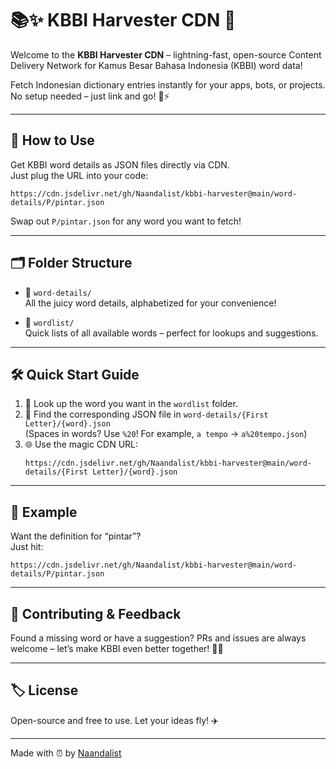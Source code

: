 # 📚✨ KBBI Harvester CDN 🚀

Welcome to the **KBBI Harvester CDN** – lightning-fast, open-source Content Delivery Network for Kamus Besar Bahasa Indonesia (KBBI) word data!  

Fetch Indonesian dictionary entries instantly for your apps, bots, or projects. No setup needed – just link and go! 🔗⚡

---

## 🚦 How to Use

Get KBBI word details as JSON files directly via CDN.  
Just plug the URL into your code:

```
https://cdn.jsdelivr.net/gh/Naandalist/kbbi-harvester@main/word-details/P/pintar.json
```

Swap out `P/pintar.json` for any word you want to fetch!

---

## 🗂️ Folder Structure

- 📁 `word-details/`  
  All the juicy word details, alphabetized for your convenience!

- 📁 `wordlist/`  
  Quick lists of all available words – perfect for lookups and suggestions.

---

## 🛠️ Quick Start Guide

1. 🔎 Look up the word you want in the `wordlist` folder.
2. 📂 Find the corresponding JSON file in `word-details/{First Letter}/{word}.json`  
   (Spaces in words? Use `%20`! For example, `a tempo` → `a%20tempo.json`)
3. 🌐 Use the magic CDN URL:  
   ```
   https://cdn.jsdelivr.net/gh/Naandalist/kbbi-harvester@main/word-details/{First Letter}/{word}.json
   ```

---

## 🌟 Example

Want the definition for “pintar”?  
Just hit:

```
https://cdn.jsdelivr.net/gh/Naandalist/kbbi-harvester@main/word-details/P/pintar.json
```

---

## 🤝 Contributing & Feedback

Found a missing word or have a suggestion? PRs and issues are always welcome – let’s make KBBI even better together! 💬🙌

---

## 🏷️ License

Open-source and free to use. Let your ideas fly! ✈️

---

Made with ⏰ by [Naandalist](https://github.com/Naandalist)